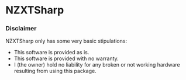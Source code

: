 # NZXTSharp



### Disclaimer
NZXTSharp only has some very basic stipulations:
 - This software is provided as is.
 - This software is provided with no warranty.
 - I (the owner) hold no liability for any broken or not working hardware resulting from using this package.
 

